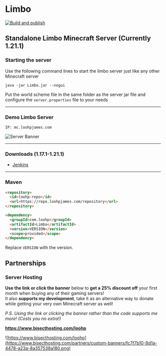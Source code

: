 # Limbo
[![Build and publish](https://github.com/SVA-su/Games-Limbo/actions/workflows/build.yml/badge.svg?branch=main)](https://github.com/SVA-su/Games-Limbo/actions/workflows/build.yml)
## Standalone Limbo Minecraft Server (Currently 1.21.1)

### Starting the server
Use the following command lines to start the limbo server just like any other Minecraft server
```
java -jar Limbo.jar --nogui
```

Put the world scheme file in the same folder as the server jar file and configure the `server.properties` file to your needs 
***
### Demo Limbo Server
```
IP: mc.loohpjames.com
```
![Server Banner](https://api.loohpjames.com/serverbanner.png?ip=mc.loohpjames.com&width=918&name=IP:%20mc.loohpjames.com)
***
### Downloads (1.17.1-1.21.1)
- [Jenkins](http://ci.loohpjames.com/job/Limbo/)
***
### Maven
```html
<repository>
  <id>loohp-repo</id>
  <url>https://repo.loohpjames.com/repository</url>
</repository>
```
```html
<dependency>
  <groupId>com.loohp</groupId>
  <artifactId>Limbo</artifactId>
  <version>VERSION</version>
  <scope>provided</scope>
</dependency>
```
Replace `VERSION` with the version.

## Partnerships

### Server Hosting
**Use the link or click the banner** below to **get a 25% discount off** your first month when buying any of their gaming servers!<br>
It also **supports my development**, take it as an alternative way to donate while getting your very own Minecraft server as well!

*P.S. Using the link or clicking the banner rather than the code supports me more! (Costs you no extra!)*

**https://www.bisecthosting.com/loohp**

![https://www.bisecthosting.com/loohp](https://www.bisecthosting.com/partners/custom-banners/fc7f7b10-8d1a-4478-a23a-8a357538a180.png)
